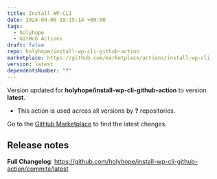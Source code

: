 ```yaml
---
title: Install WP-CLI
date: 2024-04-06 19:15:14 +00:00
tags:
  - holyhope
  - GitHub Actions
draft: false
repo: holyhope/install-wp-cli-github-action
marketplace: https://github.com/marketplace/actions/install-wp-cli
version: latest
dependentsNumber: "?"
---
```



Version updated for **holyhope/install-wp-cli-github-action** to version **latest**.
- This action is used across all versions by **?** repositories.

Go to the [GitHub Marketplace](https://github.com/marketplace/actions/install-wp-cli) to find the latest changes.

## Release notes

**Full Changelog**: https://github.com/holyhope/install-wp-cli-github-action/commits/latest
